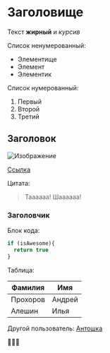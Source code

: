 # Заголовище

Текст **жирный** и *курсив*

Список ненумерованный:
* Элементище
* Элемент
* Элементик

Список нумерованный:
1. Первый
2. Второй
3. Третий

## Заголовок

![Изображение](https://avatanplus.com/files/resources/mid/58010e0408e4a157c41ebfc4.png)

[Ссылка](https://ru.wikipedia.org/wiki/Лягушки)

Цитата:
>Таааааа! Шаааааа!

### Заголовчик

Блок кода:
```javascript
if (isAwesome){
  return true
}
```
    
Таблица:

Фамилия | Имя    
--------|-------
Прохоров| Андрей 
Алешин  | Илья   

Другой пользователь: [Антошка](https://github.com/zobninatn)

🦄🦄🦄
